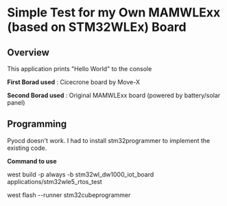 # Simple Test for my Own MAMWLExx (based on STM32WLEx) Board

## Overview

This application prints "Hello World" to the console

**First Borad used** :  Cicecrone board by Move-X

**Second Borad used** : Original MAMWLExx board (powered by battery/solar panel)

## Programming
Pyocd doesn't work.
I had to install stm32programmer to implement the existing code.

**Command to use**

west build -p always -b stm32wl_dw1000_iot_board applications/stm32wle5_rtos_test

west flash --runner stm32cubeprogrammer

